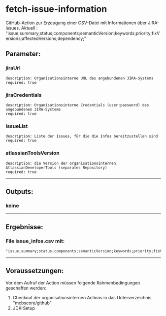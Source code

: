 # fetch-issue-information
GitHub-Action zur Erzeugung einer CSV-Datei mit Informationen über JIRA-Issues.
Aktuell : "issue;summary;status;components;semanticVersion;keywords;priority;fixVersions;affectedVersions;dependency;"

## Parameter:
  ### jiraUrl
    description: Organisationsinterne URL des angebundenen JIRA-Systems  
    required: true
  ### jiraCredentials
    description: Organisationsinterne Credentials (user:password) des angebundenen JIRA-Systems  
    required: true  
  ### issueList
    description: Liste der Issues, für die die Infos bereitzustellen sind
    required: true
  ### atlassianToolsVersion
    description: die Version der organisationsinternen AtlassianDeveloperTools (separates Repository)  
    required: true  

---

## Outputs:  
  ### keine

---

## Ergebnisse:
  ### File issue_infos.csv mit:
    "issue;summary;status;components;semanticVersion;keywords;priority;fixVersions;affectedVersions;dependency;"

---

## Voraussetzungen:
Vor dem Aufruf der Action müssen folgende Rahmenbedingungen geschaffen werden:
1. Checkout der organisationsinternen Actions in das Unterverzeichnis "mcbscore/github"
2. JDK-Setup 

